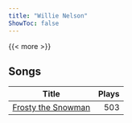```yaml
---
title: "Willie Nelson"
ShowToc: false
---
```


{{< more >}}

## Songs
Title | Plays 
----- | -----: 
[Frosty the Snowman](/songs/frosty-the-snowman) | 503


